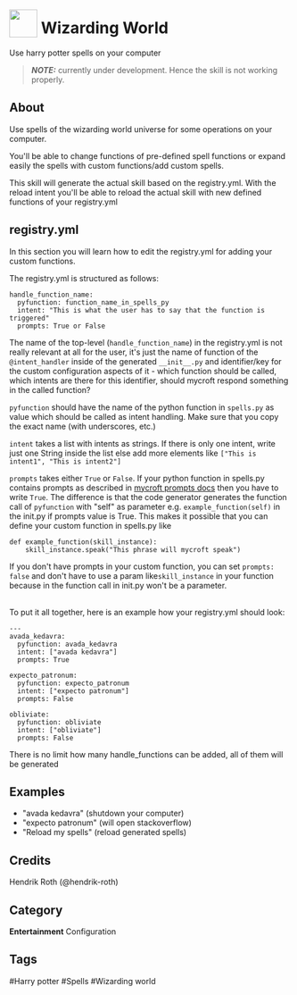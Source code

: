 # <img src="https://raw.githack.com/FortAwesome/Font-Awesome/master/svgs/solid/quidditch.svg" card_color="#8CE0FE" width="50" height="50" style="vertical-align:bottom"/> Wizarding World

Use harry potter spells on your computer

> **_NOTE:_**  currently under development. Hence the skill is not working properly.
>

## About

Use spells of the wizarding world universe for some operations on your
computer.

You'll be able to change functions of pre-defined spell functions or expand
easily the spells with custom functions/add custom spells.

This skill will generate the actual skill based on the registry.yml. With the
reload intent you'll be able to reload the actual skill with new defined
functions of your registry.yml

## registry.yml

In this section you will learn how to edit the registry.yml for adding your
custom functions.

The registry.yml is structured as follows:

```
handle_function_name:
  pyfunction: function_name_in_spells_py
  intent: "This is what the user has to say that the function is triggered"
  prompts: True or False
```

The name of the top-level (```handle_function_name```) in the registry.yml is
not really relevant at all for the user, it's just the name of function of
the ```@intent_handler``` inside of the generated ```__init__.py``` and
identifier/key for the custom configuration aspects of it - which function
should be called, which intents are there for this identifier, should mycroft
respond something in the called function?

```pyfunction``` should have the name of the python function in ```spells.py```
as value which should be called as intent handling. Make sure that you copy the
exact name (with underscores, etc.)

```intent``` takes a list with intents as strings. If there is only one intent,
write just one String inside the list else add more elements
like ```["This is intent1", "This is intent2"]```

```prompts``` takes either ```True``` or ```False```. If your python function in spells.py
contains prompts as described
in [mycroft prompts docs](https://mycroft-ai.gitbook.io/docs/skill-development/user-interaction/prompts)
then you have to write ```True```. The difference is that the code generator
generates the function call of ```pyfunction``` with "self" as parameter
e.g. ```example_function(self)``` in the init.py
if prompts value is True. This makes it possible that you can define your
custom function in spells.py like

```
def example_function(skill_instance):
    skill_instance.speak("This phrase will mycroft speak")
```

If you don't have prompts in your custom function, you can
set ```prompts: false``` and don't have to use a param like```skill_instance```
in your function because in the function call in init.py won't be a parameter.

<br>
To put it all together, here is an example how your registry.yml should look:

```
---
avada_kedavra:
  pyfunction: avada_kedavra
  intent: ["avada kedavra"]
  prompts: True

expecto_patronum:
  pyfunction: expecto_patronum
  intent: ["expecto patronum"]
  prompts: False

obliviate:
  pyfunction: obliviate
  intent: ["obliviate"]
  prompts: False
```

There is no limit how many handle_functions can be added, all of them will be
generated

## Examples

* "avada kedavra" (shutdown your computer)
* "expecto patronum" (will open stackoverflow)
* "Reload my spells" (reload generated spells)

## Credits

Hendrik Roth (@hendrik-roth)

## Category

**Entertainment**
Configuration

## Tags

#Harry potter
#Spells
#Wizarding world

